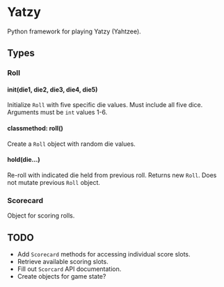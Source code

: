 # Yatzy

Python framework for playing Yatzy (Yahtzee).

## Types


### Roll


#### __init__(die1, die2, die3, die4, die5)

Initialize `Roll` with five specific die values. Must include all five dice. Arguments must be `int` values 1-6.


#### classmethod: roll()

Create a `Roll` object with random die values.

#### hold(die...)

Re-roll with indicated die held from previous roll. Returns new `Roll`. Does not mutate previous `Roll` object.


### Scorecard

Object for scoring rolls.


## TODO

* Add `Scorecard` methods for accessing individual score slots.
* Retrieve available scoring slots.
* Fill out `Scorcard` API documentation.
* Create objects for game state?

